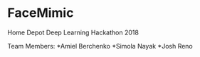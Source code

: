 # FaceMimic
Home Depot Deep Learning Hackathon 2018  

Team Members:
*Amiel Berchenko
*Simola Nayak
*Josh Reno
